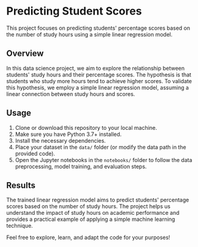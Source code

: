 # Predicting Student Scores

This project focuses on predicting students' percentage scores based on the number of study hours using a simple linear regression model.

## Overview

In this data science project, we aim to explore the relationship between students' study hours and their percentage scores. The hypothesis is that students who study more hours tend to achieve higher scores. To validate this hypothesis, we employ a simple linear regression model, assuming a linear connection between study hours and scores.

## Usage

1. Clone or download this repository to your local machine.
2. Make sure you have Python 3.7+ installed.
3. Install the necessary dependencies.
4. Place your dataset in the `data/` folder (or modify the data path in the provided code).
5. Open the Jupyter notebooks in the `notebooks/` folder to follow the data preprocessing, model training, and evaluation steps.

## Results

The trained linear regression model aims to predict students' percentage scores based on the number of study hours. The project helps us understand the impact of study hours on academic performance and provides a practical example of applying a simple machine learning technique.

Feel free to explore, learn, and adapt the code for your purposes!
